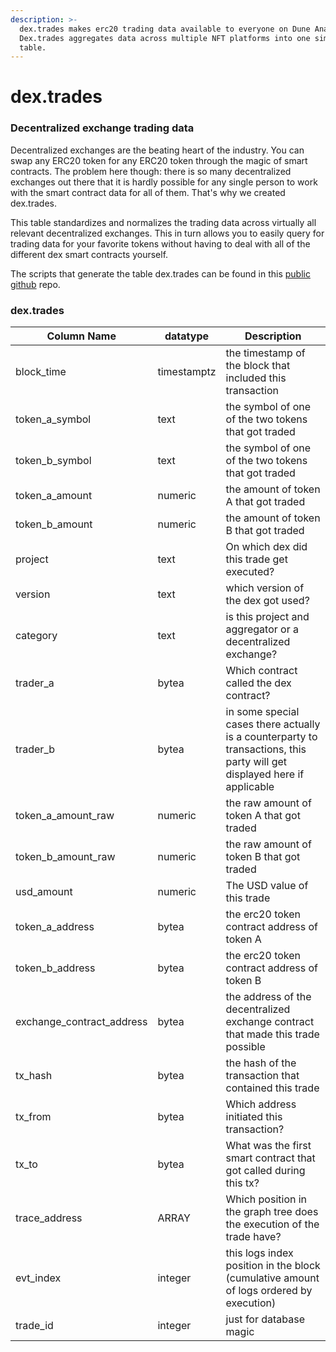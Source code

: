 ```yaml
---
description: >-
  dex.trades makes erc20 trading data available to everyone on Dune Analytics.
  Dex.trades aggregates data across multiple NFT platforms into one simple
  table.
---
```


# dex.trades

### Decentralized exchange trading data

Decentralized exchanges are the beating heart of the industry. You can swap any ERC20 token for any ERC20 token through the magic of smart contracts. The problem here though: there is so many decentralized exchanges out there that it is hardly possible for any single person to work with the smart contract data for all of them. That's why we created dex.trades.

This table standardizes and normalizes the trading data across virtually all relevant decentralized exchanges. This in turn allows you to easily query for trading data for your favorite tokens without having to deal with all of the different dex smart contracts yourself.

The scripts that generate the table dex.trades can be found in this [public github](https://github.com/duneanalytics/abstractions/tree/master/ethereum/dex) repo.

### dex.trades

| **Column Name**     | **datatype** | **Description**                                                                          |
| ------------------- | ------------ | ---------------------------------------------------------------------------------------- |
| block\_time                 | timestamptz | the timestamp of the block that included this transaction                                                                |
| token\_a\_symbol            | text        | the symbol of one of the two tokens that got traded                                                                      |
| token\_b\_symbol            | text        | the symbol of one of the two tokens that got traded                                                                      |
| token\_a\_amount            | numeric     | the amount of token A that got traded                                                                                    |
| token\_b\_amount            | numeric     | the amount of token B that got traded                                                                                    |
| project                     | text        | On which dex did this trade get executed?                                                                                |
| version                     | text        | which version of the dex got used?                                                                                       |
| category                    | text        | is this project and aggregator or a decentralized exchange?                                                              |
| trader\_a                   | bytea       | Which contract called the dex contract?                                                                                  |
| trader\_b                   | bytea       | in some special cases there actually is a counterparty to transactions, this party will get displayed here if applicable |
| token\_a\_amount\_raw       | numeric     | the raw amount of token A that got traded                                                                                |
| token\_b\_amount\_raw       | numeric     | the raw amount of token B that got traded                                                                                |
| usd\_amount                 | numeric     | The USD value of this trade                                                                                              |
| token\_a\_address           | bytea       | the erc20 token contract address of token A                                                                              |
| token\_b\_address           | bytea       | the erc20 token contract address of token B                                                                              |
| exchange\_contract\_address | bytea       | the address of the decentralized exchange contract that made this trade possible                                         |
| tx\_hash                    | bytea       | the hash of the transaction that contained this trade                                                                    |
| tx\_from                    | bytea       | Which address initiated this transaction?                                                                                |
| tx\_to                      | bytea       | What was the first smart contract that got called during this tx?                                                        |
| trace\_address              | ARRAY       | Which position in the graph tree does the execution of the trade have?                                                   |
| evt\_index                  | integer     | this logs index position in the block (cumulative amount of logs ordered by execution)                                   |
| trade\_id                   | integer     | just for database magic                                                                                                  |
